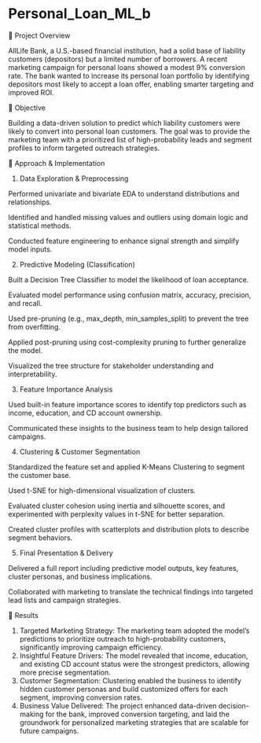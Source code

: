 # Personal_Loan_ML_b

🔸 Project Overview

 AllLife Bank, a U.S.-based financial institution, had a solid base of liability customers (depositors) but a limited number of borrowers. A recent marketing campaign for personal loans showed a modest 9% conversion rate. The bank wanted to increase its personal loan portfolio by identifying depositors most likely to accept a loan offer, enabling smarter targeting and improved ROI.

🔸 Objective

 Building a data-driven solution to predict which liability customers were likely to convert into personal loan customers. The goal was to provide the marketing team with a prioritized list of high-probability leads and segment profiles to inform targeted outreach strategies.

🔸 Approach & Implementation

1. Data Exploration & Preprocessing
   
Performed univariate and bivariate EDA to understand distributions and relationships.


Identified and handled missing values and outliers using domain logic and statistical methods.


Conducted feature engineering to enhance signal strength and simplify model inputs.


2. Predictive Modeling (Classification)
   
Built a Decision Tree Classifier to model the likelihood of loan acceptance.


Evaluated model performance using confusion matrix, accuracy, precision, and recall.


Used pre-pruning (e.g., max_depth, min_samples_split) to prevent the tree from overfitting.


Applied post-pruning using cost-complexity pruning to further generalize the model.


Visualized the tree structure for stakeholder understanding and interpretability.


3. Feature Importance Analysis
   
Used built-in feature importance scores to identify top predictors such as income, education, and CD account ownership.


Communicated these insights to the business team to help design tailored campaigns.


4. Clustering & Customer Segmentation
   
Standardized the feature set and applied K-Means Clustering to segment the customer base.


Used t-SNE for high-dimensional visualization of clusters.


Evaluated cluster cohesion using inertia and silhouette scores, and experimented with perplexity values in t-SNE for better separation.


Created cluster profiles with scatterplots and distribution plots to describe segment behaviors.


5. Final Presentation & Delivery
   
Delivered a full report including predictive model outputs, key features, cluster personas, and business implications.


Collaborated with marketing to translate the technical findings into targeted lead lists and campaign strategies.



🔸 Results

1. Targeted Marketing Strategy:
 The marketing team adopted the model’s predictions to prioritize outreach to high-probability customers, significantly improving campaign efficiency.
2. Insightful Feature Drivers:
 The model revealed that income, education, and existing CD account status were the strongest predictors, allowing more precise segmentation.
3. Customer Segmentation:
 Clustering enabled the business to identify hidden customer personas and build customized offers for each segment, improving conversion rates.
4. Business Value Delivered:
 The project enhanced data-driven decision-making for the bank, improved conversion targeting, and laid the groundwork for personalized marketing strategies that are scalable for future campaigns.
